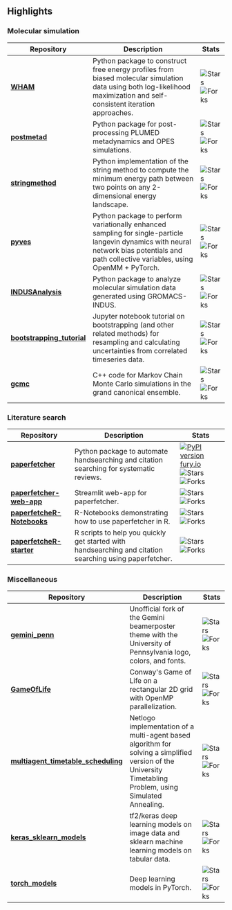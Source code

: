 ## Highlights

### Molecular simulation

| Repository | Description | Stats |
| --- | --- | --- |
| **[WHAM](https://github.com/apallath/WHAM)** | Python package to construct free energy profiles from biased molecular simulation data using both log-likelihood maximization and self-consistent iteration approaches. | ![Stars](https://img.shields.io/github/stars/apallath/WHAM) ![Forks](https://img.shields.io/github/forks/apallath/WHAM) |
| **[postmetad](https://github.com/apallath/postmetad)** | Python package for post-processing PLUMED metadynamics and OPES simulations. | ![Stars](https://img.shields.io/github/stars/apallath/postmetad) ![Forks](https://img.shields.io/github/forks/apallath/postmetad) |
| **[stringmethod](https://github.com/apallath/stringmethod)** | Python implementation of the string method to compute the minimum energy path between two points on any 2-dimensional energy landscape. | ![Stars](https://img.shields.io/github/stars/apallath/stringmethod) ![Forks](https://img.shields.io/github/forks/apallath/stringmethod) |
| **[pyves](https://github.com/apallath/pyves)** | Python package to perform variationally enhanced sampling for single-particle langevin dynamics with neural network bias potentials and path collective variables, using OpenMM + PyTorch. | ![Stars](https://img.shields.io/github/stars/apallath/pyves) ![Forks](https://img.shields.io/github/forks/apallath/pyves) |
| **[INDUSAnalysis](https://github.com/apallath/INDUSAnalysis)** | Python package to analyze molecular simulation data generated using GROMACS-INDUS. | ![Stars](https://img.shields.io/github/stars/apallath/INDUSAnalysis) ![Forks](https://img.shields.io/github/forks/apallath/INDUSAnalysis) |
| **[bootstrapping_tutorial](https://github.com/apallath/bootstrapping_tutorial)** | Jupyter notebook tutorial on bootstrapping (and other related methods) for resampling and calculating uncertainties from correlated timeseries data. | ![Stars](https://img.shields.io/github/stars/apallath/bootstrapping_tutorial) ![Forks](https://img.shields.io/github/forks/apallath/bootstrapping_tutorial) |
| **[gcmc](https://github.com/apallath/gcmc)** | C++ code for Markov Chain Monte Carlo simulations in the grand canonical ensemble. | ![Stars](https://img.shields.io/github/stars/apallath/gcmc) ![Forks](https://img.shields.io/github/forks/apallath/gcmc) |

### Literature search

| Repository | Description | Stats |
| --- | --- | --- |
| **[paperfetcher](https://github.com/paperfetcher/paperfetcher)** | Python package to automate handsearching and citation searching for systematic reviews. | [![PyPI version fury.io](https://badge.fury.io/py/paperfetcher.svg)](https://pypi.python.org/pypi/paperfetcher/) ![Stars](https://img.shields.io/github/stars/paperfetcher/paperfetcher) ![Forks](https://img.shields.io/github/forks/paperfetcher/paperfetcher) |
| **[paperfetcher-web-app](https://github.com/paperfetcher/paperfetcher-web-app)** | Streamlit web-app for paperfetcher. | ![Stars](https://img.shields.io/github/stars/paperfetcher/paperfetcher-web-app) ![Forks](https://img.shields.io/github/forks/paperfetcher/paperfetcher-web-app) |
| **[paperfetcheR-Notebooks](https://github.com/paperfetcher/paperfetcheR-Notebooks)** | R-Notebooks demonstrating how to use paperfetcher in R. | ![Stars](https://img.shields.io/github/stars/paperfetcher/paperfetcheR-Notebooks) ![Forks](https://img.shields.io/github/forks/paperfetcher/paperfetcheR-Notebooks) |
| **[paperfetcheR-starter](https://github.com/paperfetcher/paperfetcheR-starter)** | R scripts to help you quickly get started with handsearching and citation searching using paperfetcher. | ![Stars](https://img.shields.io/github/stars/paperfetcher/paperfetcheR-starter) ![Forks](https://img.shields.io/github/forks/paperfetcher/paperfetcheR-starter) |

### Miscellaneous

| Repository | Description | Stats |
| --- | --- | --- |
| **[gemini_penn](https://github.com/apallath/gemini_penn)** | Unofficial fork of the Gemini beamerposter theme with the University of Pennsylvania logo, colors, and fonts. | ![Stars](https://img.shields.io/github/stars/apallath/gemini_penn) ![Forks](https://img.shields.io/github/forks/apallath/gemini_penn) |
| **[GameOfLife](https://github.com/apallath/GameOfLife)** | Conway's Game of Life on a rectangular 2D grid with OpenMP parallelization. | ![Stars](https://img.shields.io/github/stars/apallath/GameOfLife) ![Forks](https://img.shields.io/github/forks/apallath/GameOfLife) |
| **[multiagent_timetable_scheduling](https://github.com/apallath/multiagent_timetable_scheduling)** | Netlogo implementation of a multi-agent based algorithm for solving a simplified version of the University Timetabling Problem, using Simulated Annealing. | ![Stars](https://img.shields.io/github/stars/apallath/multiagent_timetable_scheduling) ![Forks](https://img.shields.io/github/forks/apallath/multiagent_timetable_scheduling) |
| **[keras_sklearn_models](https://github.com/apallath/keras_sklearn_models)** | tf2/keras deep learning models on image data and sklearn machine learning models on tabular data. | ![Stars](https://img.shields.io/github/stars/apallath/keras_sklearn_models) ![Forks](https://img.shields.io/github/forks/apallath/keras_sklearn_models) |
| **[torch_models](https://github.com/apallath/torch_models)** | Deep learning models in PyTorch. | ![Stars](https://img.shields.io/github/stars/apallath/torch_models) ![Forks](https://img.shields.io/github/forks/apallath/torch_models) |
